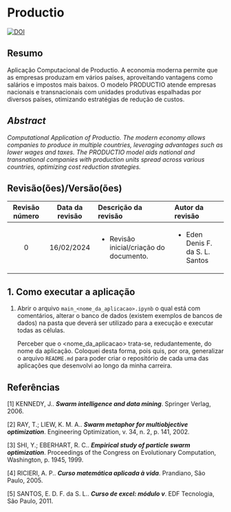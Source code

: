 # Productio

[![DOI](https://zenodo.org/badge/758761955.svg)](https://zenodo.org/doi/10.5281/zenodo.10672810)


## Resumo

Aplicação Computacional de Productio. A economia moderna permite que as empresas produzam em vários países, aproveitando vantagens como salários e impostos mais baixos. O modelo PRODUCTIO atende empresas nacionais e transnacionais com unidades produtivas espalhadas por diversos países, otimizando estratégias de redução de custos.

## _Abstract_

_Computational Application of Productio. The modern economy allows companies to produce in multiple countries, leveraging advantages such as lower wages and taxes. The PRODUCTIO model aids national and transnational companies with production units spread across various countries, optimizing cost reduction strategies._

## Revisão(ões)/Versão(ões)

| Revisão número | Data da revisão | Descrição da revisão                                    | Autor da revisão                                |
|:--------------:|:---------------:|:--------------------------------------------------------|:------------------------------------------------|
| 0              | 16/02/2024      | <ul><li>Revisão inicial/criação do documento.</li></ul> | <ul><li>Eden Denis F. da S. L. Santos</li></ul> |


## 1. Como executar a aplicação

1. Abrir o arquivo `main_<nome_da_aplicacao>.ipynb` o qual está com comentários, alterar o banco de dados (existem exemplos de bancos de dados) na pasta que deverá ser utilizado para a execução e executar todas as células. 
    
    Perceber que o <nome_da_aplicacao> trata-se, redudantemente, do nome da aplicação. Coloquei desta forma, pois quis, por ora, generalizar o arquivo `README.md` para poder criar o repositório de cada uma das aplicações que desenvolvi ao longo da minha carreira.

## Referências

[1] KENNEDY, J.. ***Swarm intelligence and data mining***. Springer Verlag, 2006.

[2] RAY, T.; LIEW, K. M. A.. ***Swarm metaphor for multiobjective optimization***. Engineering Optimization, v. 34, n. 2, p. 141, 2002.

[3] SHI, Y.; EBERHART, R. C.. ***Empirical study of particle swarm optimization***. Proceedings of the Congress on Evolutionary Computation, Washington, p. 1945, 1999.

[4] RICIERI, A. P.. ***Curso matemática aplicada à vida***. Prandiano, São Paulo, 2005.

[5] SANTOS, E. D. F. da S. L.. ***Curso de excel: módulo v***. EDF Tecnologia, São Paulo, 2011.

